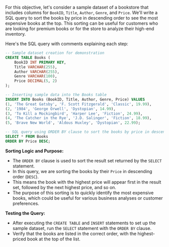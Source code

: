 For this objective, let's consider a sample dataset of a bookstore that includes columns for `BookID`, `Title`, `Author`, `Genre`, and `Price`. We'll write a SQL query to sort the books by price in descending order to see the most expensive books at the top. This sorting can be useful for customers who are looking for premium books or for the store to analyze their high-end inventory.

Here's the SQL query with comments explaining each step:

```sql
-- Sample dataset creation for demonstration
CREATE TABLE Books (
    BookID INT PRIMARY KEY,
    Title VARCHAR(255),
    Author VARCHAR(255),
    Genre VARCHAR(100),
    Price DECIMAL(5, 2)
);

-- Inserting sample data into the Books table
INSERT INTO Books (BookID, Title, Author, Genre, Price) VALUES
(1, 'The Great Gatsby', 'F. Scott Fitzgerald', 'Classic', 19.99),
(2, '1984', 'George Orwell', 'Dystopian', 14.99),
(3, 'To Kill a Mockingbird', 'Harper Lee', 'Fiction', 24.99),
(4, 'The Catcher in the Rye', 'J.D. Salinger', 'Fiction', 18.99),
(5, 'Brave New World', 'Aldous Huxley', 'Dystopian', 22.99);

-- SQL query using ORDER BY clause to sort the books by price in descending order
SELECT * FROM Books
ORDER BY Price DESC;
```

**Sorting Logic and Purpose:**
- The `ORDER BY` clause is used to sort the result set returned by the `SELECT` statement.
- In this query, we are sorting the books by their `Price` in descending order (`DESC`).
- This means the book with the highest price will appear first in the result set, followed by the next highest price, and so on.
- The purpose of this sorting is to quickly identify the most expensive books, which could be useful for various business analyses or customer preferences.

**Testing the Query:**
- After executing the `CREATE TABLE` and `INSERT` statements to set up the sample dataset, run the `SELECT` statement with the `ORDER BY` clause.
- Verify that the books are listed in the correct order, with the highest-priced book at the top of the list.
